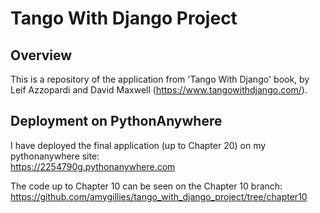 # Tango With Django Project

## Overview
This is a repository of the application from 'Tango With Django' book, by Leif Azzopardi and David Maxwell (https://www.tangowithdjango.com/).

## Deployment on PythonAnywhere 
I have deployed the final application (up to Chapter 20) on my pythonanywhere site: <br />
https://2254790g.pythonanywhere.com

The code up to Chapter 10 can be seen on the Chapter 10 branch: <br />
https://github.com/amygillies/tango_with_django_project/tree/chapter10
